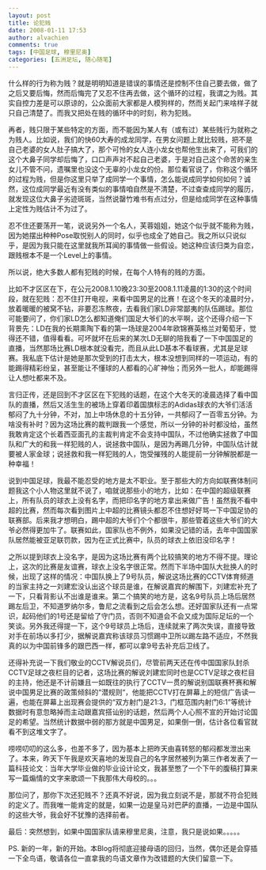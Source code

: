 ```yaml
---
layout: post
title: 论犯贱
date: 2008-01-11 17:53
author: alvachien
comments: true
tags: [中国足球, 穆里尼奥]
categories: [五洲足坛, 随心随笔]
---
```


什么样的行为称为贱？就是明明知道是错误的事情还是控制不住自己要去做，做了之后又要后悔，然而后悔完了又忍不住再去做，这个循环的过程，我谓之为贱。其实自控力差是可以原谅的，公众面前大家都是人模狗样的，然而关起门来啥样子就只自己清楚了。而我又把处在贱的循环中的时刻，称为犯贱。
 
再者，贱只限于某些特定的方面，而不能因为某人有（或有过）某些贱行为就称之为贱人。比如说，我们的快60大寿的成龙同学，在男女问题上就比较贱，把不是自己老婆的女人肚子搞大了，那个可怜的女人连小龙女也帮他生出来了，可我们的这个大鼻子同学却后悔了，口口声声对不起自己老婆，于是对自己这个命苦的亲生女儿不管不问，遗嘱里也没这个无辜的小龙女的份。那位看官说了，你称这个循环的过程为贱，但是你这里只举了成同学一个事情，怎么能说成同学如何如何？诚然，这位成同学最近有没有类似的事情咱自然是不清楚，不过查查成同学的履历，就发现这位大鼻子劣迹斑斑，当然说罄竹难书有点过分，但是给成同学在这种事情上定性为贱估计不为过了。
 
忍不住还要荡开一笔，说说另外一个名人，芙蓉姐姐，她这个似乎就不能称为贱，因为她摆出种种Pose取悦别人的同时，似乎也成全了她自己。我之所以只说似乎，是因为我只能在这里就我所耳闻的事情做一些假设。她这种应该归类为自恋，跟贱根本不是一个Level上的事情。
 
所以说，绝大多数人都有犯贱的时候，在每个人特有的贱的方面。
 
比如不才区区在下，在公元2008.1.10晚23:30至2008.1.11凌晨的1:30的这个时间段，就在犯贱：忍不住打开电视，来看中国男足的比赛！在这个冬天的凌晨时分，放着暖暖的被窝不钻，非要忍冻熬夜，去看我们家LD非常鄙夷的队伍踢球。那位可能要问了，你们家LD怎么都知道俺们国足大爷们的水平啊，这个还得介绍一下背景先：LD在我的长期熏陶下看的第一场球是2004年欧锦赛英格兰对葡萄牙，觉得还不错，值得看看。可坏就坏在后来的某次LD无聊的陪我看了一下中国国足的直播，当然那场比赛LD根本就没看完，而且从此LD基本不看球赛，尤其是足球赛。我私底下估计是她是那次受到的打击太大，根本没想到同样的一项运动，有的能踢得精彩纷呈，甚至能让不懂球的人都看的心旷神怡；而另外一批人，却能踢得让人想吐都来不及。
 
言归正传，还是回到不才区区在下犯贱的话题，在这个大冬天的凌晨选择了看中国队的直播，然后又活生生的被场上穿着印着国旗标志的Adidas球衣的大爷们活活郁闷了九十分钟，不对，加上中场休息的十五分钟，一共郁闷了一百零五分钟。为啥没有补时？因为这场比赛的裁判跟我一个感觉，所以一分钟的补时都没给，虽然我敢肯定这个长着西亚面孔的主裁判肯定不会支持中国队，不过他确实拯救了中国队和广大的和我一样犯贱的人，说拯救中国队，是因为再踢几分钟，中国队估计就要被人家金球；说拯救和我一样犯贱的人，饱受摧残的人能提前一分钟解脱都是一种幸福！
 
说到中国足球，我最不能忍受的地方是太不职业。至于那些大的方向如联赛体制问题我这个小人物这里就不说了，咱就说那些小的地方，比如：在中国的超级联赛上，所有队员的球衣上没有名字，而把印名字的地方拿出来做广告！虽然我不看中超的比赛，然而每次看到图片上中超的比赛镜头都忍不住想好好骂一下中国足协的联赛部。后来我才想明白，踢中超的大爷们个个都很牛，那些管着这些大爷们的大爷必然得更加牛了。联赛如此，国家队也不例外，如果没记错的话，去年中国国家队居然能被亚足联罚款，因为在正式比赛中，队员的球衣上依旧没印名字！
 
之所以提到球衣上没名字，是因为这场比赛有两个比较搞笑的地方不得不提。理论上，这次的比赛是友谊赛，球衣上没名字很正常。然而下半场中国队大批换人的时候，出现了这样的情况：中国队换上了9号队员，解说这场比赛的CCTV体育频道的当家主持之一刘建宏没认出这个球员是谁，在解说嘉宾的解围下，刘建宏补充了一下，只看背影认不出谁是谁来。第二个搞笑的地方是，这名9号队员上场后居然踢左后卫，不知道罗纳尔多，鲁尼之流看到之后会怎么想。还好国家队还有一点常识，起码他们的1号还是留给了守门员，否则不知道会不会又成为国际足坛的一个笑谈。另外我还得提一下，这个9号球员上场后，连续就来了两次失误，直接导致对手在前场以多打少，据解说嘉宾称该球员习惯踢中卫所以踢左路不适应，不然我真的以为中国前锋多的跟巴西一样，都可以拿9号去补充后卫线了。
 
还得补充说一下我们敬业的CCTV解说员们，尽管前两天还在传中国国家队封杀CCTV足球之夜栏目的记者，这场比赛的解说刘建宏同时也是CCTV足球之夜栏目的主持，他还是不计前嫌且一如既往的执行了CCTV一贯的解说别国联赛杯赛和解说中国男足比赛的政策倾斜的“潜规则“，他能把CCTV打在屏幕上的短信广告读一遍，也能在屏幕上出现赛会提供的“双方射门是21:3，门框范围内射门6:1”等统计数据时有意忽略掉而主动跟嘉宾搭讪别的话题，然后两个人心照不宣的开始讨论国足的希望。当然统计数据中弱的那方就是中国男足，如果倒一倒，估计各位看官就看不到这堆文字了。
 
唠唠叨叨的这么多，也差不多了，因为基本上把昨天由喜转怒的郁闷都发泄出来了。本来，昨天下午我是欢天喜地的发现自己的名字居然被列为第三作者发表了一篇科技论文：当年大学毕业做的毕业设计论文，我甚至憋了一个下午的腹稿打算来写一篇煽情的文字来歌颂一下我那伟大母校的。。。
 
那位问了，那你下次还犯贱不？还真不好说，因为我立刻说不是，那就不符合犯贱的定义了。而我唯一能肯定的就是，如果一边是皇马对巴萨的直播，一边是中国队的这些大爷，我会好不犹豫的选择前者。
 
最后：突然想到，如果中国国家队请来穆里尼奥，注意，我只是说如果。。。。。
 
PS. 新的一年，新的开始。本Blog将彻底迎接母语的回归，当然，偶尔还是会穿插一下全鸟语，敬请各位一直拿我的鸟语文章作为改错题的大侠们留意一下。

